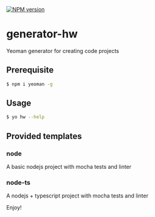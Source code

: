 [![NPM version](https://badge.fury.io/js/generator-hw.svg)](http://badge.fury.io/js/generator-hw)

# generator-hw

Yeoman generator for creating code projects

## Prerequisite

```bash
$ npm i yeoman -g
```

## Usage

```bash
$ yo hw --help
```

## Provided templates

### node

A basic nodejs project with mocha tests and linter

### node-ts

A nodejs + typescript project with mocha tests and linter

Enjoy!

